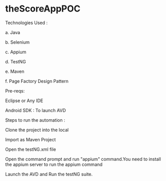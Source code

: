 # theScoreAppPOC

Technologies Used :

a. Java

b. Selenium 

c. Appium 

d. TestNG 

e. Maven 

f. Page Factory Design Pattern

Pre-reqs:

Eclipse or Any IDE 

Android SDK : To launch AVD

Steps to run the automation :

Clone the project into the local

Import as Maven Project

Open the testNG.xml file

Open the command prompt and run "appium" command.You need to install the appium server to run the appium command

Launch the AVD and Run the testNG suite.
